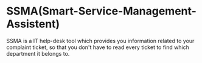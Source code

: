 # SSMA(Smart-Service-Management-Assistent)
SSMA is a IT help-desk tool which provides you information related to your complaint ticket, so that you don't have to read every ticket to find which department it belongs to.
